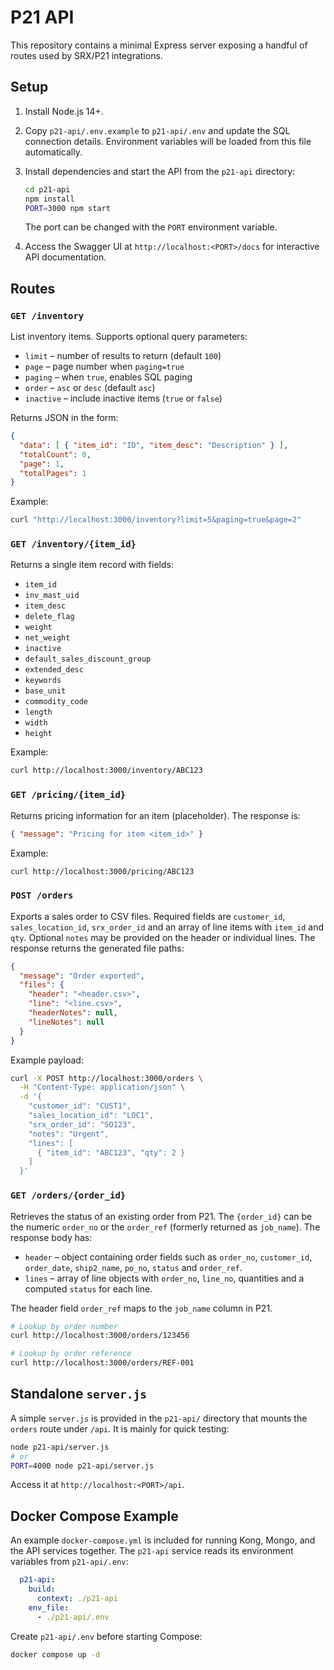 # P21 API

This repository contains a minimal Express server exposing a handful of routes used by SRX/P21 integrations.

## Setup

1. Install Node.js 14+.

2. Copy `p21-api/.env.example` to `p21-api/.env` and update the SQL connection details. Environment variables will be loaded from this file automatically.

3. Install dependencies and start the API from the `p21-api` directory:
   ```bash
   cd p21-api
   npm install
   PORT=3000 npm start
   ```
   The port can be changed with the `PORT` environment variable.
   
4. Access the Swagger UI at `http://localhost:<PORT>/docs` for interactive API documentation.

## Routes

### `GET /inventory`
List inventory items. Supports optional query parameters:
- `limit` – number of results to return (default `100`)
- `page` – page number when `paging=true`
- `paging` – when `true`, enables SQL paging
- `order` – `asc` or `desc` (default `asc`)
- `inactive` – include inactive items (`true` or `false`)

Returns JSON in the form:

```json
{
  "data": [ { "item_id": "ID", "item_desc": "Description" } ],
  "totalCount": 0,
  "page": 1,
  "totalPages": 1
}
```

Example:
```bash
curl "http://localhost:3000/inventory?limit=5&paging=true&page=2"
```

### `GET /inventory/{item_id}`
Returns a single item record with fields:
- `item_id`
- `inv_mast_uid`
- `item_desc`
- `delete_flag`
- `weight`
- `net_weight`
- `inactive`
- `default_sales_discount_group`
- `extended_desc`
- `keywords`
- `base_unit`
- `commodity_code`
- `length`
- `width`
- `height`

Example:
```bash
curl http://localhost:3000/inventory/ABC123
```

### `GET /pricing/{item_id}`
Returns pricing information for an item (placeholder). The response is:
```json
{ "message": "Pricing for item <item_id>" }
```

Example:
```bash
curl http://localhost:3000/pricing/ABC123
```

### `POST /orders`
Exports a sales order to CSV files. Required fields are `customer_id`,
`sales_location_id`, `srx_order_id` and an array of line items with `item_id`
and `qty`. Optional `notes` may be provided on the header or individual lines.
The response returns the generated file paths:

```json
{
  "message": "Order exported",
  "files": {
    "header": "<header.csv>",
    "line": "<line.csv>",
    "headerNotes": null,
    "lineNotes": null
  }
}
```

Example payload:
```bash
curl -X POST http://localhost:3000/orders \
  -H "Content-Type: application/json" \
  -d '{
    "customer_id": "CUST1",
    "sales_location_id": "LOC1",
    "srx_order_id": "SO123",
    "notes": "Urgent",
    "lines": [
      { "item_id": "ABC123", "qty": 2 }
    ]
  }'
```

### `GET /orders/{order_id}`
Retrieves the status of an existing order from P21. The `{order_id}` can be the
numeric `order_no` or the `order_ref` (formerly returned as `job_name`).
The response body has:

- `header` – object containing order fields such as `order_no`, `customer_id`,
  `order_date`, `ship2_name`, `po_no`, `status` and `order_ref`.
- `lines` – array of line objects with `order_no`, `line_no`, quantities and a
  computed `status` for each line.

The header field `order_ref` maps to the `job_name` column in P21.

```bash
# Lookup by order number
curl http://localhost:3000/orders/123456

# Lookup by order reference
curl http://localhost:3000/orders/REF-001
```

## Standalone `server.js`
A simple `server.js` is provided in the `p21-api/` directory that mounts the `orders` route under `/api`. It is mainly for quick testing:

```bash
node p21-api/server.js
# or
PORT=4000 node p21-api/server.js
```

Access it at `http://localhost:<PORT>/api`.

## Docker Compose Example

An example `docker-compose.yml` is included for running Kong, Mongo, and the API
services together. The `p21-api` service reads its environment variables from
`p21-api/.env`:

```yaml
  p21-api:
    build:
      context: ./p21-api
    env_file:
      - ./p21-api/.env
```

Create `p21-api/.env` before starting Compose:

```bash
docker compose up -d
```


